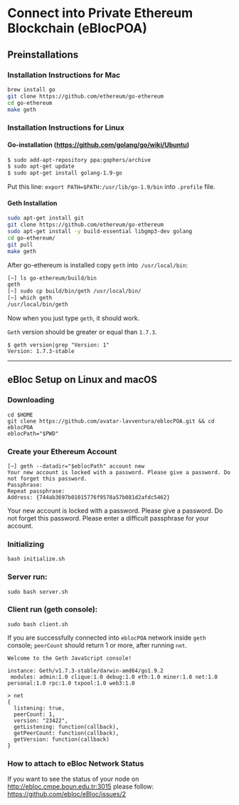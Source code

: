 # **Connect into Private Ethereum Blockchain (eBlocPOA)**

## **Preinstallations**

### **Installation Instructions for Mac**

```bash
brew install go
git clone https://github.com/ethereum/go-ethereum
cd go-ethereum
make geth
```
### **Installation Instructions for Linux**

#### **Go-installation (https://github.com/golang/go/wiki/Ubuntu)**
```bash
$ sudo add-apt-repository ppa:gophers/archive
$ sudo apt-get update
$ sudo apt-get install golang-1.9-go
```

Put this line: `export PATH=$PATH:/usr/lib/go-1.9/bin`  into `.profile` file.

#### **Geth Installation**

```bash
sudo apt-get install git
git clone https://github.com/ethereum/go-ethereum 
sudo apt-get install -y build-essential libgmp3-dev golang
cd go-ethereum/
git pull
make geth
```

After go-ethereum is installed copy `geth` into` /usr/local/bin`:

```bash
[~] ls go-ethereum/build/bin
geth
[~] sudo cp build/bin/geth /usr/local/bin/
[~] which geth
/usr/local/bin/geth
```
Now when you just type `geth`, it should work.

`Geth` version should be greater or equal than `1.7.3`.

```
$ geth version|grep "Version: 1"
Version: 1.7.3-stable
```

----------------------

## **eBloc Setup on Linux and macOS**

### Downloading 

```
cd $HOME
git clone https://github.com/avatar-lavventura/eblocPOA.git && cd eblocPOA 
eblocPath="$PWD"
```

### Create your Ethereum Account

```
[~] geth --datadir="$eblocPath" account new
Your new account is locked with a password. Please give a password. Do not forget this password.
Passphrase:
Repeat passphrase:
Address: {744ab3697b01015776f9578a57b081d2afdc5462}
```

Your new account is locked with a password. Please give a password. Do not forget this password. Please enter a difficult passphrase for your account. 

### Initializing

```
bash initialize.sh
```

### Server run:

```
sudo bash server.sh
```

### Client run (geth console):

```
sudo bash client.sh
```

If you are successfully connected into `eblocPOA` network inside `geth` console; `peerCount` should return 1 or more, after running `net`.

```
Welcome to the Geth JavaScript console!

instance: Geth/v1.7.3-stable/darwin-amd64/go1.9.2
 modules: admin:1.0 clique:1.0 debug:1.0 eth:1.0 miner:1.0 net:1.0 personal:1.0 rpc:1.0 txpool:1.0 web3:1.0

> net
{
  listening: true,
  peerCount: 1,
  version: "23422",
  getListening: function(callback),
  getPeerCount: function(callback),
  getVersion: function(callback)
}
```

### **How to attach to eBloc Network Status**

If you want to see the status of your node on http://ebloc.cmpe.boun.edu.tr:3015 please follow: https://github.com/ebloc/eBloc/issues/2
